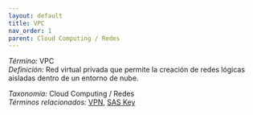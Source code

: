 ```yaml
---
layout: default
title: VPC
nav_order: 1
parent: Cloud Computing / Redes
---
```


*Término:* VPC  
*Definición:* Red virtual privada que permite la creación de redes lógicas aisladas dentro de un entorno de nube.

*Taxonomía:* Cloud Computing / Redes  
*Términos relacionados:* [VPN](https://maleniski.github.io/diccionario-angl-tec-mx/docs/alfabeticamente/V/vpn/), [SAS Key](https://maleniski.github.io/diccionario-angl-tec-mx/docs/alfabeticamente/S/sas-key/)
